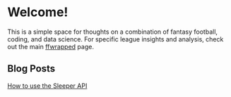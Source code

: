 # Welcome!

This is a simple space for thoughts on a combination of fantasy football, coding, and data science. For specific league insights and analysis, check out the main [ffwrapped](https://ffwrapped.com) page.

## Blog Posts

[How to use the Sleeper API](/posts/tutorial)
